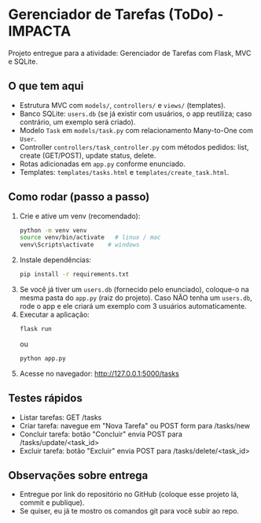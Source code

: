 # Gerenciador de Tarefas (ToDo) - IMPACTA
Projeto entregue para a atividade: Gerenciador de Tarefas com Flask, MVC e SQLite.

## O que tem aqui
- Estrutura MVC com `models/`, `controllers/` e `views/` (templates).
- Banco SQLite: `users.db` (se já existir com usuários, o app reutiliza; caso contrário, um exemplo será criado).
- Modelo `Task` em `models/task.py` com relacionamento Many-to-One com `User`.
- Controller `controllers/task_controller.py` com métodos pedidos: list, create (GET/POST), update status, delete.
- Rotas adicionadas em `app.py` conforme enunciado.
- Templates: `templates/tasks.html` e `templates/create_task.html`.

## Como rodar (passo a passo)
1. Crie e ative um venv (recomendado):
   ```bash
   python -m venv venv
   source venv/bin/activate   # linux / mac
   venv\Scripts\activate    # windows
   ```
2. Instale dependências:
   ```bash
   pip install -r requirements.txt
   ```
3. Se você já tiver um `users.db` (fornecido pelo enunciado), coloque-o na mesma pasta do `app.py` (raiz do projeto).
   Caso NÃO tenha um `users.db`, rode o app e ele criará um exemplo com 3 usuários automaticamente.
4. Executar a aplicação:
   ```bash
   flask run
   ```
   ou
   ```bash
   python app.py
   ```
5. Acesse no navegador: http://127.0.0.1:5000/tasks

## Testes rápidos
- Listar tarefas: GET /tasks
- Criar tarefa: navegue em "Nova Tarefa" ou POST form para /tasks/new
- Concluir tarefa: botão "Concluir" envia POST para /tasks/update/<task_id>
- Excluir tarefa: botão "Excluir" envia POST para /tasks/delete/<task_id>

## Observações sobre entrega
- Entregue por link do repositório no GitHub (coloque esse projeto lá, commit e publique).
- Se quiser, eu já te mostro os comandos git para você subir ao repo.
